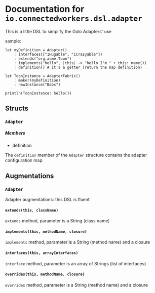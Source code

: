 
# Documentation for `io.connectedworkers.dsl.adapter`

This is a little DSL to simplify the Golo Adapters' use

sample: 

	let myDefinition = Adapter()
		: interfaces(["IHugable", "ICrazyable"])
		: extends("org.acme.Toon")
		: implements("hello", |this| -> "hello I'm " + this: name())
		: definition() # it's a getter (return the map definition)

	let ToonInstance = AdapterFabric()
		: maker(myDefinition)
		: newInstance("Babs")

	println(ToonInstance: hello())



## Structs

### `Adapter`

##### Members

- definition


The `definition` member of the `Adapter` structure contains the adapter configuration map




## Augmentations

### `Adapter`

Adapter augmentations: this DSL is fluent




#### `extends(this, className)`


`extends` method, parameter is a String (class name)



#### `implements(this, methodName, closure)`


`implements` method, parameter is a String (method name) and a closure



#### `interfaces(this, arrayInterfaces)`


`interface` method, parameter is an array of Strings (list of interfaces)



#### `overrides(this, methodName, closure)`


`overrides` method, parameter is a String (method name) and a closure



